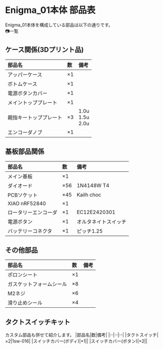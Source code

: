 # Enigma_01本体 部品表
Enigma_01本体を構成している部品は以下の通りです。  
📷一覧  
## ケース関係(3Dプリント品)
|部品名|数|備考|
|:-|:-|:-| 
|アッパーケース|×1||
|ボトムケース|×1||
|電源ボタンカバー|×1||
|メイントッププレート|×1||
|親指キートッププレート|×3|1.0u<br>1.5u<br>2.0u|
|エンコーダノブ|×1||

## 基板部品関係
|部品名|数|備考|
|:-|:-|:-| 
|メイン基板|×1||
|ダイオード|×56|1N4148W T4|
|PCBソケット|×45|Kailh choc|
|XIAO nRF52840|×1||
|ロータリーエンコーダ|×1|EC12E2420301|
|電源ボタン|×1|オルタネイトスイッチ|
|バッテリーコネクタ|×1|ピッチ1.25|

## その他部品
|部品名|数|備考|
|:-|:-|:-| 
|ポロンシート|×1||
|ガスケットフォームシール|×8||
|M2ネジ|×6||
|滑り止めシール|×4||

## タクトスイッチキット
カスタム部品も併せて紹介します。
|部品名|数|備考|
|:-|:-|:-| 
|タクトスイッチ|×2|1sw-016|
|スイッチカバー(ボディ)|×1||
|スイッチカバー(ボタン)|×2||
